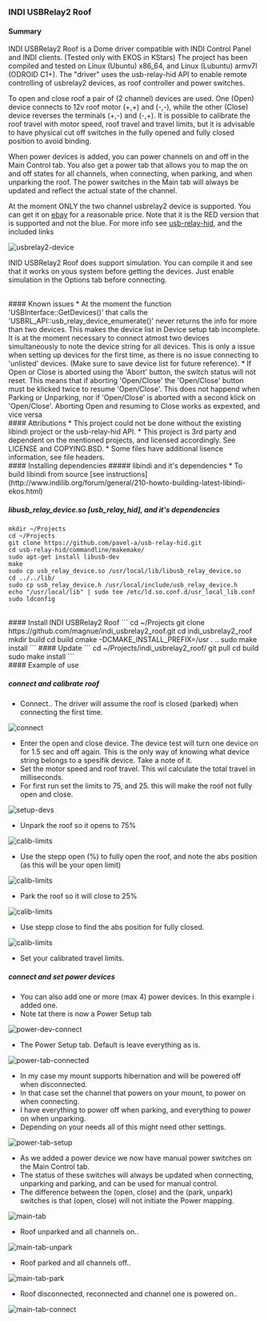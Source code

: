 ### INDI USBRelay2 Roof

#### Summary
INDI USBRelay2 Roof is a Dome driver compatible with INDI Control Panel and INDI clients. (Tested only with EKOS in KStars)
The project has been compiled and tested on Linux (Ubuntu) x86_64, and Linux (Lubuntu) armv7l (ODROID C1+).
The "driver" uses the usb-relay-hid API to enable remote controlling of usbrelay2 devices, as roof controller and power switches. 

To open and close roof a pair of (2 channel) devices are used. One (Open) device connects to 12v roof motor (+,+) and (-,-), while the other (Close) device reverses the terminals (+,-) and (-,+). It is possible to calibrate the roof travel with motor speed, roof travel and travel limits, but it is advisable to have physical cut off switches in the fully opened and fully
closed position to avoid binding.

When power devices is added, you can power channels on and off in the Main Control tab. You also get a power tab that allows you to map the on and off states for all channels, when connecting, when parking, and when unparking the roof. The power switches in the Main tab will always be updated and reflect the actual state of the channel.

At the moment ONLY the two channel usbrelay2 device is supported. You can get it on [ebay](http://www.ebay.com/sch/i.html?_odkw=usbrelay+2&_osacat=0&_from=R40&_trksid=p2045573.m570.l1313.TR0.TRC0.H0.X2+channel+5v+usb+relay.TRS0&_nkw=2+channel+5v+usb+relay&_sacat=0) for a reasonable price. Note that it is the RED version that is supported and not the blue. For more info see [usb-relay-hid](https://github.com/pavel-a/usb-relay-hid), and the included links

![usbrelay2-device](https://camo.githubusercontent.com/b9e82b6c87985a8769ba03cd3d6aeb0a16cdc9fe/687474703a2f2f767573622e776466696c65732e636f6d2f6c6f63616c2d2d66696c65732f70726f6a6563743a6472697665722d6c6573732d7573622d72656c6179732d6869642d696e746572666163652f72656c6179322e6a7067)

INID USBRelay2 Roof does support simulation. You can compile it and see that it works on yous system before getting the devices. Just enable simulation in the Options tab before connecting.


<br>
#### Known issues
* At the moment the function 'USBInterface::GetDevices()' that calls the 'USBRL_API::usb_relay_device_enumerate()' never returns the info for more than two devices. This makes the device list in Device setup tab incomplete. It is at the moment necessary to connect atmost two devices simultaneously to note the device string for all devices. This is only a issue when setting up devices for the first time, as there is no issue connecting to 'unlisted' devices. (Make sure to save
  device list for future reference).
* If Open or Close is aborted using the 'Abort' button, the switch status will not reset. This means that if aborting 'Open/Close' the 'Open/Close' button must be klicked twice to resume 'Open/Close'. This does not happend when Parking or Unparking, nor if 'Open/Close' is aborted with a second klick on 'Open/Close'. Aborting Open and resuming to Close works as expexted, and vice versa

<br>
#### Attributions
* This project could not be done without the existing libindi project or the usb-relay-hid API.
* This project is 3rd party and dependent on the mentioned projects, and licensed accordingly. See LICENSE and COPYING.BSD.
* Some files have additional lisence information, see file headers.

<br>
#### Installing dependencies
##### libindi and it's dependencies
* To build libindi from source [see instructions](http://www.indilib.org/forum/general/210-howto-building-latest-libindi-ekos.html)

##### libusb_relay_device.so [usb_relay_hid], and it's dependencies
```
mkdir ~/Projects
cd ~/Projects
git clone https://github.com/pavel-a/usb-relay-hid.git
cd usb-relay-hid/commandline/makemake/
sudo apt-get install libusb-dev
make
sudo cp usb_relay_device.so /usr/local/lib/libusb_relay_device.so
cd ../../lib/
sudo cp usb_relay_device.h /usr/local/include/usb_relay_device.h
echo "/usr/local/lib" | sudo tee /etc/ld.so.conf.d/usr_local_lib.conf
sudo ldconfig
```

<br>
#### Install INDI USBRelay2 Roof
```
cd ~/Projects
git clone https://github.com/magnue/indi_usbrelay2_roof.git
cd indi_usbrelay2_roof
mkdir build
cd build
cmake -DCMAKE_INSTALL_PREFIX=/usr . ..
sudo make install
```
#### Update
```
cd ~/Projects/indi_usbrelay2_roof/
git pull
cd build
sudo make install
```

<br>
#### Example of use

##### connect and calibrate roof
* Connect.. The driver will assume the roof is closed (parked) when connecting the first time.

![connect](doc-media/1-connect-no-config.jpg)

* Enter the open and close device. The device test will turn one device on for 1.5 sec and off again. This is the only way of knowing what device string belongs to a spesifik device. Take a note of it.
* Set the motor speed and roof travel. This wil calculate the total travel in milliseconds.
* For first run set the limits to 75, and 25. this will make the roof not fully open and close.

![setup-devs](doc-media/2-no-config-setup-devs.jpg)

* Unpark the roof so it opens to 75%

![calib-limits](doc-media/3-rooflimit-setup-unpark.jpg)

* Use the stepp open (%) to fully open the roof, and note the abs position (as this will be your open limit)

![calib-limits](doc-media/4-rooflimit-setup-step-open.jpg)

* Park the roof so it will close to 25%

![calib-limits](doc-media/5-rooflimit-setup-park.jpg)

* Use stepp close to find the abs position for fully closed.

![calib-limits](doc-media/6-rooflimit-setup-step-close.jpg)

* Set your calibrated travel limits. 

##### connect and set power devices
* You can also add one or more (max 4) power devices. In this example i added one.
* Note tat there is now a Power Setup tab

![power-dev-connect](doc-media/7-powerdev-connect.jpg)

* The Power Setup tab. Default is leave everything as is.

![power-tab-connected](doc-media/8-powertab-connected.jpg)

* In my case my mount supports hibernation and will be powered off when disconnected.
* In that case set the channel that powers on your mount, to power on when connecting.
* I have everything to power off when parking, and everything to power on when unparking.
* Depending on your needs all of this might need other settings.

![power-tab-setup](doc-media/9-powertab-setup.jpg)

* As we added a power device we now have manual power switches on the Main Control tab.
* The status of these switches will always be updated when connecting, unparking and parking, and can be used for manual control.
* The difference between the (open, close) and the (park, unpark) switches is that (open, close) will not initiate the Power mapping.

![main-tab](doc-media/10-maincontrol-power.jpg)

* Roof unparked and all channels on..

![main-tab-unpark](doc-media/11-maincontrol-power-unpark.jpg)

* Roof parked and all channels off..

![main-tab-park](doc-media/12-maincontrol-power-park.jpg)

* Roof disconnected, reconnected and channel one is powered on..

![main-tab-connect](doc-media/13-maincontrol-power-connect.jpg)

